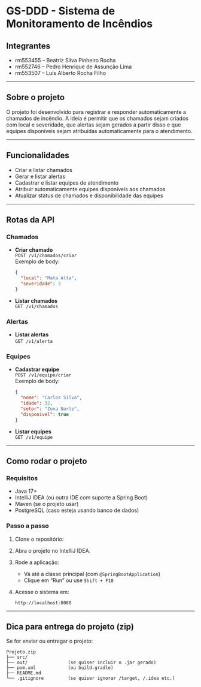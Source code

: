 # GS-DDD - Sistema de Monitoramento de Incêndios

## Integrantes
- rm553455 – Beatriz Silva Pinheiro Rocha  
- rm552746 – Pedro Henrique de Assunção Lima  
- rm553507 – Luis Alberto Rocha Filho  

---

## Sobre o projeto

O projeto foi desenvolvido para registrar e responder automaticamente a chamados de incêndio. A ideia é permitir que os chamados sejam criados com local e severidade, que alertas sejam gerados a partir disso e que equipes disponíveis sejam atribuídas automaticamente para o atendimento.

---

## Funcionalidades

- Criar e listar chamados
- Gerar e listar alertas
- Cadastrar e listar equipes de atendimento
- Atribuir automaticamente equipes disponíveis aos chamados
- Atualizar status de chamados e disponibilidade das equipes

---

## Rotas da API

### Chamados

- **Criar chamado**  
  `POST /v1/chamados/criar`  
  Exemplo de body:
  ```json
  {
    "local": "Mata Alta",
    "severidade": 3
  }
  ```

- **Listar chamados**  
  `GET /v1/chamados`

### Alertas

- **Listar alertas**  
  `GET /v1/alerta`

### Equipes

- **Cadastrar equipe**  
  `POST /v1/equipe/criar`  
  Exemplo de body:
  ```json
  {
    "nome": "Carlos Silva",
    "idade": 32,
    "setor": "Zona Norte",
    "disponivel": true
  }
  ```

- **Listar equipes**  
  `GET /v1/equipe`

---

## Como rodar o projeto

### Requisitos
- Java 17+
- IntelliJ IDEA (ou outra IDE com suporte a Spring Boot)
- Maven (se o projeto usar)
- PostgreSQL (caso esteja usando banco de dados)

### Passo a passo

1. Clone o repositório:

2. Abra o projeto no IntelliJ IDEA.

3. Rode a aplicação:
   - Vá até a classe principal (com `@SpringBootApplication`)
   - Clique em “Run” ou use `Shift + F10`

4. Acesse o sistema em:
   ```
   http://localhost:8080
   ```

---

## Dica para entrega do projeto (zip)

Se for enviar ou entregar o projeto:

```
Projeto.zip
├── src/
├── out/               (se quiser incluir o .jar gerado)
├── pom.xml            (ou build.gradle)
├── README.md
└── .gitignore         (se quiser ignorar /target, /.idea etc.)
```
